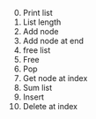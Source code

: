 0. Print list
1. List length
2. Add node
3. Add node at end
4. free list
5. Free
6. Pop
7. Get node at index
8. Sum list
9. Insert
10. Delete at index
